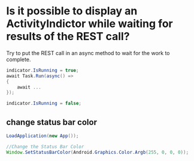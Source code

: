 # Is it possible to display an ActivityIndictor while waiting for results of the REST call?

Try to put the REST call in an async method to wait for the work to complete.

```cs
indicator.IsRunning = true;
await Task.Run(async() =>
{
    await ...
});

indicator.IsRunning = false;
```

## change status bar color

```java
LoadApplication(new App());

//Change the Status Bar Color
Window.SetStatusBarColor(Android.Graphics.Color.Argb(255, 0, 0, 0));
```
